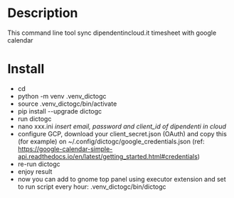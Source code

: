 # Description
This command line tool sync dipendentincloud.it timesheet with google calendar

# Install

- cd
- python -m venv .venv_dictogc
- source .venv_dictogc/bin/activate
- pip install --upgrade dictogc
- run dictogc
- nano xxx.ini *insert email, password and client_id of dipendenti in cloud*
- configure GCP, download your client_secret.json (OAuth) and copy this (for example) on ~/.config/dictogc/google_credentials.json (ref: https://google-calendar-simple-api.readthedocs.io/en/latest/getting_started.html#credentials)
- re-run dictogc
- enjoy result
- now you can add to gnome top panel using executor extension and set to run script every hour: .venv_dictogc/bin/dictogc